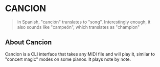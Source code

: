# CANCION

> In Spanish, "canción" translates to "song". Interestingly enough, it also sounds like "campeón", which translates as "champion"

## About Cancion

Cancion is a CLI interface that takes any MIDI file and will play it, similar to "concert magic" modes on some pianos. It plays note by note.

